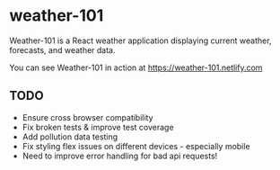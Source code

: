 # weather-101

Weather-101 is a React weather application displaying current weather, forecasts, and weather data.

You can see Weather-101 in action at https://weather-101.netlify.com

## TODO

* Ensure cross browser compatibility 
* Fix broken tests & improve test coverage
* Add pollution data testing
* Fix styling flex issues on different devices - especially mobile 
* Need to improve error handling for bad api requests!


